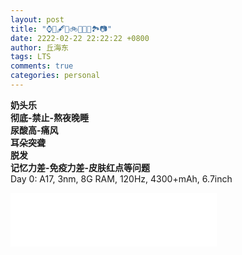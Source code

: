 ```yaml
---
layout: post
title: "⌚️📖️🖋️🏀️🚲️🚉️🎼️🍵️🏞️📷️"
date: 2222-02-22 22:22:22 +0800
author: 丘海东
tags: LTS
comments: true
categories: personal
---
```

**奶头乐**  
**彻底-禁止-熬夜晚睡**  
**尿酸高-痛风**  
**耳朵突聋**  
**脱发**  
**记忆力差-免疫力差-皮肤红点等问题**  
Day 0: A17, 3nm, 8G RAM, 120Hz, 4300+mAh, 6.7inch  
<iframe frameborder="no" border="0" marginwidth="0" marginheight="0" width=330 height=86 src="//music.163.com/outchain/player?type=2&id=169309&auto=0&height=66"></iframe>
